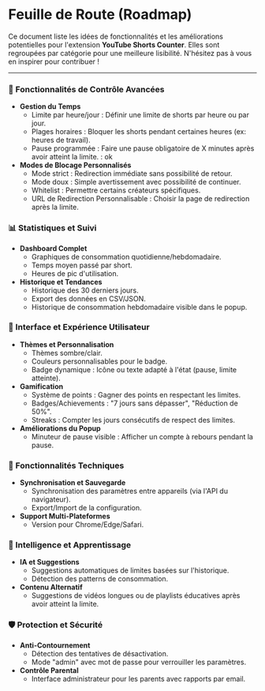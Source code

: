 # Feuille de Route (Roadmap)

Ce document liste les idées de fonctionnalités et les améliorations potentielles pour l'extension **YouTube Shorts Counter**. Elles sont regroupées par catégorie pour une meilleure lisibilité. N'hésitez pas à vous en inspirer pour contribuer !

---

### 🎯 Fonctionnalités de Contrôle Avancées

-   **Gestion du Temps**
    -   Limite par heure/jour : Définir une limite de shorts par heure ou par jour.
    -   Plages horaires : Bloquer les shorts pendant certaines heures (ex: heures de travail).
    -   Pause programmée : Faire une pause obligatoire de X minutes après avoir atteint la limite. : ok
-   **Modes de Blocage Personnalisés**
    -   Mode strict : Redirection immédiate sans possibilité de retour.
    -   Mode doux : Simple avertissement avec possibilité de continuer.
    -   Whitelist : Permettre certains créateurs spécifiques.
    -   URL de Redirection Personnalisable : Choisir la page de redirection après la limite.

### 📊 Statistiques et Suivi

-   **Dashboard Complet**
    -   Graphiques de consommation quotidienne/hebdomadaire.
    -   Temps moyen passé par short.
    -   Heures de pic d'utilisation.
-   **Historique et Tendances**
    -   Historique des 30 derniers jours.
    -   Export des données en CSV/JSON.
    -   Historique de consommation hebdomadaire visible dans le popup.

### 🎨 Interface et Expérience Utilisateur

-   **Thèmes et Personnalisation**
    -   Thèmes sombre/clair.
    -   Couleurs personnalisables pour le badge.
    -   Badge dynamique : Icône ou texte adapté à l'état (pause, limite atteinte).
-   **Gamification**
    -   Système de points : Gagner des points en respectant les limites.
    -   Badges/Achievements : "7 jours sans dépasser", "Réduction de 50%".
    -   Streaks : Compter les jours consécutifs de respect des limites.
-   **Améliorations du Popup**
    -   Minuteur de pause visible : Afficher un compte à rebours pendant la pause.

### 🔧 Fonctionnalités Techniques

-   **Synchronisation et Sauvegarde**
    -   Synchronisation des paramètres entre appareils (via l'API du navigateur).
    -   Export/Import de la configuration.
-   **Support Multi-Plateformes**
    -   Version pour Chrome/Edge/Safari.

### 🧠 Intelligence et Apprentissage

-   **IA et Suggestions**
    -   Suggestions automatiques de limites basées sur l'historique.
    -   Détection des patterns de consommation.
-   **Contenu Alternatif**
    -   Suggestions de vidéos longues ou de playlists éducatives après avoir atteint la limite.

### 🛡️ Protection et Sécurité

-   **Anti-Contournement**
    -   Détection des tentatives de désactivation.
    -   Mode "admin" avec mot de passe pour verrouiller les paramètres.
-   **Contrôle Parental**
    -   Interface administrateur pour les parents avec rapports par email.
